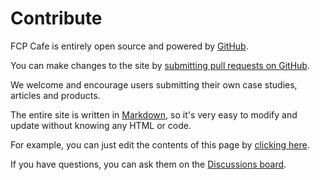 # Contribute

FCP Cafe is entirely open source and powered by [GitHub](https://github.com).

You can make changes to the site by [submitting pull requests on GitHub](https://github.com/CommandPost/FinalCutPro).

We welcome and encourage users submitting their own case studies, articles and products.

The entire site is written in [Markdown](https://www.markdownguide.org), so it's very easy to modify and update without knowing any HTML or code.

For example, you can just edit the contents of this page by [clicking here](https://github.com/CommandPost/FinalCutPro/edit/main/docs/contribute.md).

If you have questions, you can ask them on the [Discussions board](https://github.com/CommandPost/FinalCutPro/discussions).